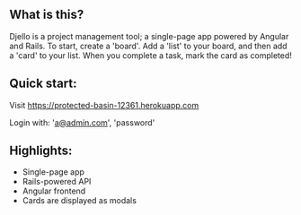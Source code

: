 ## What is this?

Djello is a project management tool; a single-page app powered by Angular and Rails. To start, create a 'board'. Add a 'list' to your board, and then add a 'card' to your list. When you complete a task, mark the card as completed!

## Quick start:

Visit https://protected-basin-12361.herokuapp.com

Login with: 'a@admin.com', 'password'

## Highlights:

* Single-page app
* Rails-powered API
* Angular frontend
* Cards are displayed as modals
